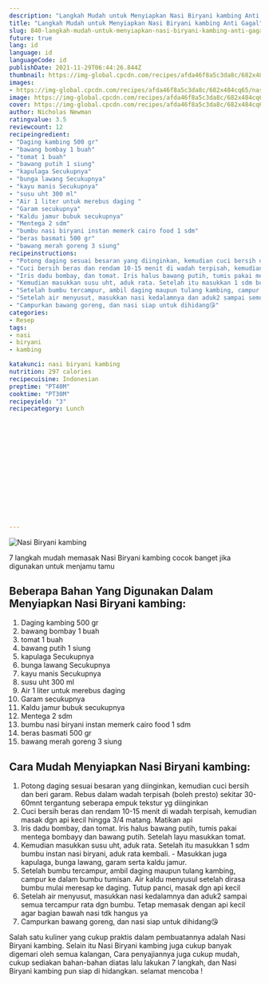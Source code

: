 ```yaml
---
description: "Langkah Mudah untuk Menyiapkan Nasi Biryani kambing Anti Gagal"
title: "Langkah Mudah untuk Menyiapkan Nasi Biryani kambing Anti Gagal"
slug: 840-langkah-mudah-untuk-menyiapkan-nasi-biryani-kambing-anti-gagal
future: true
lang: id
language: id
languageCode: id
publishDate: 2021-11-29T06:44:26.844Z 
thumbnail: https://img-global.cpcdn.com/recipes/afda46f8a5c3da8c/682x484cq65/nasi-biryani-kambing-foto-resep-utama.png
images:
- https://img-global.cpcdn.com/recipes/afda46f8a5c3da8c/682x484cq65/nasi-biryani-kambing-foto-resep-utama.png
image: https://img-global.cpcdn.com/recipes/afda46f8a5c3da8c/682x484cq65/nasi-biryani-kambing-foto-resep-utama.png
cover: https://img-global.cpcdn.com/recipes/afda46f8a5c3da8c/682x484cq65/nasi-biryani-kambing-foto-resep-utama.png
author: Nicholas Newman
ratingvalue: 3.5
reviewcount: 12
recipeingredient:
- "Daging kambing 500 gr"
- "bawang bombay 1 buah"
- "tomat 1 buah"
- "bawang putih 1 siung"
- "kapulaga Secukupnya"
- "bunga lawang Secukupnya"
- "kayu manis Secukupnya"
- "susu uht 300 ml"
- "Air 1 liter untuk merebus daging "
- "Garam secukupnya"
- "Kaldu jamur bubuk secukupnya"
- "Mentega 2 sdm"
- "bumbu nasi biryani instan memerk cairo food 1 sdm"
- "beras basmati 500 gr"
- "bawang merah goreng 3 siung"
recipeinstructions:
- "Potong daging sesuai besaran yang diinginkan, kemudian cuci bersih dan beri garam. Rebus dalam wadah terpisah (boleh presto) sekitar 30-60mnt tergantung seberapa empuk tekstur yg diinginkan"
- "Cuci bersih beras dan rendam 10-15 menit di wadah terpisah, kemudian masak dgn api kecil hingga 3/4 matang. Matikan api"
- "Iris dadu bombay, dan tomat. Iris halus bawang putih, tumis pakai mentega bombayy dan bawang putih. Setelah layu masukkan tomat."
- "Kemudian masukkan susu uht, aduk rata. Setelah itu masukkan 1 sdm bumbu instan nasi biryani, aduk rata kembali.  Masukkan juga kapulaga, bunga lawang, garam serta kaldu jamur."
- "Setelah bumbu tercampur, ambil daging maupun tulang kambing, campur ke dalam bumbu tumisan. Air kaldu menyusul setelah dirasa bumbu mulai meresap ke daging. Tutup panci, masak dgn api kecil"
- "Setelah air menyusut, masukkan nasi kedalamnya dan aduk2 sampai semua tercampur rata dgn bumbu. Tetap memasak dengan api kecil agar bagian bawah nasi tdk hangus ya"
- "Campurkan bawang goreng, dan nasi siap untuk dihidang😘"
categories:
- Resep
tags:
- nasi
- biryani
- kambing

katakunci: nasi biryani kambing 
nutrition: 297 calories
recipecuisine: Indonesian
preptime: "PT40M"
cooktime: "PT30M"
recipeyield: "3"
recipecategory: Lunch


     
    
    
    
    
    
    
    
    
    
    
      
    
---
```



![Nasi Biryani kambing](https://img-global.cpcdn.com/recipes/afda46f8a5c3da8c/682x484cq65/nasi-biryani-kambing-foto-resep-utama.png)

7 langkah mudah memasak  Nasi Biryani kambing cocok banget jika digunakan untuk menjamu tamu

<!--inarticleads1-->

## Beberapa Bahan Yang Digunakan Dalam Menyiapkan Nasi Biryani kambing:

1. Daging kambing 500 gr
1. bawang bombay 1 buah
1. tomat 1 buah
1. bawang putih 1 siung
1. kapulaga Secukupnya
1. bunga lawang Secukupnya
1. kayu manis Secukupnya
1. susu uht 300 ml
1. Air 1 liter untuk merebus daging 
1. Garam secukupnya
1. Kaldu jamur bubuk secukupnya
1. Mentega 2 sdm
1. bumbu nasi biryani instan memerk cairo food 1 sdm
1. beras basmati 500 gr
1. bawang merah goreng 3 siung



<!--inarticleads2-->

## Cara Mudah Menyiapkan Nasi Biryani kambing:

1. Potong daging sesuai besaran yang diinginkan, kemudian cuci bersih dan beri garam. Rebus dalam wadah terpisah (boleh presto) sekitar 30-60mnt tergantung seberapa empuk tekstur yg diinginkan
1. Cuci bersih beras dan rendam 10-15 menit di wadah terpisah, kemudian masak dgn api kecil hingga 3/4 matang. Matikan api
1. Iris dadu bombay, dan tomat. Iris halus bawang putih, tumis pakai mentega bombayy dan bawang putih. Setelah layu masukkan tomat.
1. Kemudian masukkan susu uht, aduk rata. Setelah itu masukkan 1 sdm bumbu instan nasi biryani, aduk rata kembali.  - Masukkan juga kapulaga, bunga lawang, garam serta kaldu jamur.
1. Setelah bumbu tercampur, ambil daging maupun tulang kambing, campur ke dalam bumbu tumisan. Air kaldu menyusul setelah dirasa bumbu mulai meresap ke daging. Tutup panci, masak dgn api kecil
1. Setelah air menyusut, masukkan nasi kedalamnya dan aduk2 sampai semua tercampur rata dgn bumbu. Tetap memasak dengan api kecil agar bagian bawah nasi tdk hangus ya
1. Campurkan bawang goreng, dan nasi siap untuk dihidang😘




Salah satu kuliner yang cukup praktis dalam pembuatannya adalah  Nasi Biryani kambing. Selain itu  Nasi Biryani kambing  juga cukup banyak digemari oleh semua kalangan, Cara penyajiannya juga cukup mudah, cukup sediakan bahan-bahan diatas lalu lakukan 7 langkah, dan  Nasi Biryani kambing  pun siap di hidangkan. selamat mencoba !
